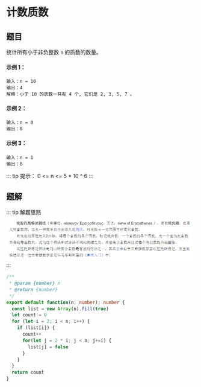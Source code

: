# 计数质数

## 题目
统计所有小于非负整数 `n` 的质数的数量。

#### 示例 1：
```
输入：n = 10
输出：4
解释：小于 10 的质数一共有 4 个, 它们是 2, 3, 5, 7 。
```

#### 示例 2：
```
输入：n = 0
输出：0
```

#### 示例 3：
```
输入：n = 1
输出：0
```

::: tip 提示：
0 <= n <= 5 * 10 ^ 6
:::

## 题解
::: tip 解题思路
![img.png](../../../.vuepress/public/images/countPrimes.png)
:::

```ts
/**
 * @param {number} n
 * @return {number}
 */
export default function(n: number): number {
  const list = new Array(n).fill(true)
  let count = 0
  for (let i = 2; i < n; i++) {
    if (list[i]) {
      count++
      for(let j = 2 * i; j < n; j+=i) {
        list[j] = false
      }
    }
  }
  return count
}
```
